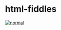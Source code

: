 # html-fiddles
<a href="http://rice.place/quiz.html"><img src="https://rice.place/ricequiz/whiterice.png" alt="normal" title="you are white rice"></a>
